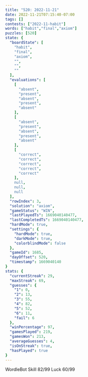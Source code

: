 ```yaml
---
title: "520: 2022-11-21"
date: 2022-11-21T07:15:40-07:00
tags: []
contests: ["2022-11-habit"]
words: ["habit","final","axiom"]
puzzles: [520]
state: {
  "boardState": [
    "habit",
    "final",
    "axiom",
    "",
    "",
    ""
  ],
  "evaluations": [
    [
      "absent",
      "present",
      "absent",
      "present",
      "absent"
    ],
    [
      "absent",
      "present",
      "absent",
      "present",
      "absent"
    ],
    [
      "correct",
      "correct",
      "correct",
      "correct",
      "correct"
    ],
    null,
    null,
    null
  ],
  "rowIndex": 3,
  "solution": "axiom",
  "gameStatus": "WIN",
  "lastPlayedTs": 1669040140477,
  "lastCompletedTs": 1669040140477,
  "hardMode": true,
  "settings": {
    "hardMode": true,
    "darkMode": true,
    "colorblindMode": false
  },
  "gameId": 1685,
  "dayOffset": 520,
  "timestamp": 1669040140
}
stats: {
  "currentStreak": 29,
  "maxStreak": 69,
  "guesses": {
    "1": 0,
    "2": 13,
    "3": 55,
    "4": 82,
    "5": 52,
    "6": 11,
    "fail": 6
  },
  "winPercentage": 97,
  "gamesPlayed": 219,
  "gamesWon": 213,
  "averageGuesses": 4,
  "isOnStreak": true,
  "hasPlayed": true
}
---
```

<!-- more -->
WordleBot
Skill 82/99
Luck 60/99
